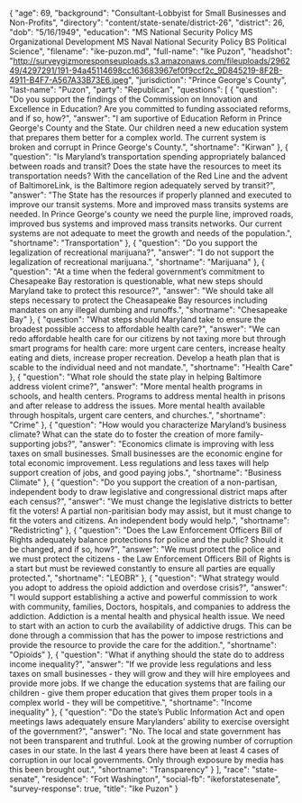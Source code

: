 {
  "age": 69,
  "background": "Consultant-Lobbyist for Small Businesses and Non-Profits",
  "directory": "content/state-senate/district-26",
  "district": 26,
  "dob": "5/16/1949",
  "education": "MS National Security Policy MS Organizational Development MS Naval National Security Policy BS Political Science",
  "filename": "ike-puzon.md",
  "full-name": "Ike Puzon",
  "headshot": "http://surveygizmoresponseuploads.s3.amazonaws.com/fileuploads/296249/4297291/191-94a45114698cc163683967ef0f9ccf2c_9D845219-8F2B-4911-B4F7-A567A33B73E6.jpeg",
  "jurisdiction": "Prince George's County",
  "last-name": "Puzon",
  "party": "Republican",
  "questions": [
    {
      "question": "Do you support the findings of the Commission on Innovation and Excellence in Education? Are you committed to funding associated reforms, and if so, how?",
      "answer": "I am suportive of Education Reform in Prince George's County and the State.  Our children need a new education system that prepares them better for a complex world.  The current system is broken and corrupt in Prince George's County.",
      "shortname": "Kirwan"
    },
    {
      "question": "Is Maryland’s transportation spending appropriately balanced between roads and transit? Does the state have the resources to meet its transportation needs? With the cancellation of the Red Line and the advent of BaltimoreLink, is the Baltimore region adequately served by transit?",
      "answer": "The State has the resources if properly planned and executed to improve our transit systems. More and improved mass transits systems are needed. In Prince George's county we need the purple line, improved roads, improved bus systems and improved mass transits networks.  Our current systems are not adequate to meet the growth and needs of the population.",
      "shortname": "Transportation"
    },
    {
      "question": "Do you support the legalization of recreational marijuana?",
      "answer": "I do not support the legalization of recreational marijuana.",
      "shortname": "Marijuana"
    },
    {
      "question": "At a time when the federal government’s commitment to Chesapeake Bay restoration is questionable, what new steps should Maryland take to protect this resource?",
      "answer": "We should take all steps necessary to protect the Cheasapeake Bay resources including mandates on any illegal dumbing and runoffs.",
      "shortname": "Chesapeake Bay"
    },
    {
      "question": "What steps should Maryland take to ensure the broadest possible access to affordable health care?",
      "answer": "We can redo affordable health care for our citizens by not taxing more but through smart programs for health care: more urgent care centers, increase healty eating and diets, increase proper recreation. Develop a heath plan that is scable to the individual need and not mandate.",
      "shortname": "Health Care"
    },
    {
      "question": "What role should the state play in helping Baltimore address violent crime?",
      "answer": "More mental health programs in schools, and health centers. Programs to address mental health in prisons and after release to address the issues. More mental health available through hospitals, urgent care centers, and churches.",
      "shortname": "Crime"
    },
    {
      "question": "How would you characterize Maryland’s business climate? What can the state do to foster the creation of more family-supporting jobs?",
      "answer": "Economics climate is improving with less taxes on small businesses.  Small businesses are the economic engine for total economic improvement. Less regulations and less taxes will help support creation of jobs, and good paying jobs.",
      "shortname": "Business Climate"
    },
    {
      "question": "Do you support the creation of a non-partisan, independent body to draw legislative and congressional district maps after each census?",
      "answer": "We must change the legislative districts to better fit the voters!  A partial non-paritisian body may assist, but it must change to fit the voters and citizens.  An independent body would help.",
      "shortname": "Redistricting"
    },
    {
      "question": "Does the Law Enforcement Officers Bill of Rights adequately balance protections for police and the public? Should it be changed, and if so, how?",
      "answer": "We must protect the police and we must protect the citizens - the Law Enforcement Officers Bill of Rights is a start but must be reviewed constantly to ensure all parties are equally protected.",
      "shortname": "LEOBR"
    },
    {
      "question": "What strategy would you adopt to address the opioid addiction and overdose crisis?",
      "answer": "I would support establishing a active and powerful commission to work with community, families, Doctors, hospitals, and companies to address the addiction.  Addiction is a mental health and physical health issue.  We need to start with an action to curb the availability of addictive drugs. This can be done through a commission that has the power to impose restrictions and provide the resource to provide the care for the addition.",
      "shortname": "Opioids"
    },
    {
      "question": "What if anything should the state do to address income inequality?",
      "answer": "If we provide less regulations and less taxes on small businesses - they will grow and they will hire employees and provide more jobs.  If we change the education systems that are failing our children - give them proper education that gives them proper tools in a complex world - they will be competitive.",
      "shortname": "Income inequality"
    },
    {
      "question": "Do the state’s Public Information Act and open meetings laws adequately ensure Marylanders’ ability to exercise oversight of the government?",
      "answer": "No.  The local and state government has not been transparent and truthful. Look at the growing number of corruption cases in our state. In the last 4 years there have been at least 4 cases of corruption in our local governments. Only through exposure by media has this been brought out.",
      "shortname": "Transparency"
    }
  ],
  "race": "state-senate",
  "residence": "Fort Washington",
  "social-fb": "ikeforstatesenate",
  "survey-response": true,
  "title": "Ike Puzon"
}
